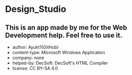 # Design_Studio
## This is an app made by me for the Web Development help. Feel free to use it.
- author: Ayukt1(GitHub)
- content-type: Microsoft Windows Application
- company: none
- helped-by: DecSoft: DecSoft's HTML Compiler
- license: CC BY-SA 4.0
